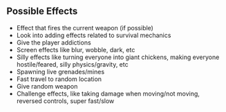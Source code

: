 ## Possible Effects
* Effect that fires the current weapon (if possible)
* Look into adding effects related to survival mechanics
* Give the player addictions
* Screen effects like blur, wobble, dark, etc
* Silly effects like turning everyone into giant chickens, making everyone hostile/feared, silly physics/gravity, etc
* Spawning live grenades/mines
* Fast travel to random location
* Give random weapon
* Challenge effects, like taking damage when moving/not moving, reversed controls, super fast/slow